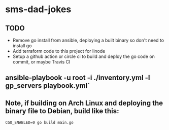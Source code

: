 # sms-dad-jokes

## TODO
- Remove go install from ansible, deploying a built binary so don't need to install go
- Add terraform code to this project for linode
- Setup a github action or circle ci to build and deploy the go code on commit, or maybe Travis CI

## ansible-playbook -u root -i ./inventory.yml -l gp_servers playbook.yml`

## Note, if building on Arch Linux and deploying the binary file to Debian, build like this:
```CGO_ENABLED=0 go build main.go```